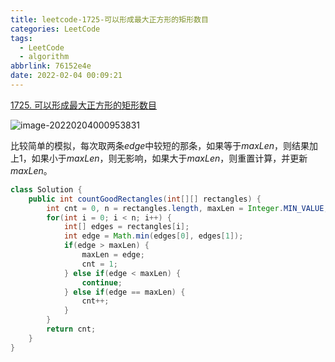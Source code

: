 ```yaml
---
title: leetcode-1725-可以形成最大正方形的矩形数目
categories: LeetCode
tags:
  - LeetCode
  - algorithm
abbrlink: 76152e4e
date: 2022-02-04 00:09:21
---
```


[1725. 可以形成最大正方形的矩形数目](https://leetcode-cn.com/problems/number-of-rectangles-that-can-form-the-largest-square/)

![image-20220204000953831](https://gitee.com/cao_ziqiang/img/raw/master/20220204000953.png)

比较简单的模拟，每次取两条$edge$中较短的那条，如果等于$maxLen$，则结果加上1，如果小于$maxLen$，则无影响，如果大于$maxLen$，则重置计算，并更新$maxLen$。

```java
class Solution {
    public int countGoodRectangles(int[][] rectangles) {
        int cnt = 0, n = rectangles.length, maxLen = Integer.MIN_VALUE;
        for(int i = 0; i < n; i++) {
            int[] edges = rectangles[i];
            int edge = Math.min(edges[0], edges[1]);
            if(edge > maxLen) {
                maxLen = edge;
                cnt = 1;
            } else if(edge < maxLen) {
                continue;
            } else if(edge == maxLen) {
                cnt++;
            }
        }
        return cnt;
    }
}
```

